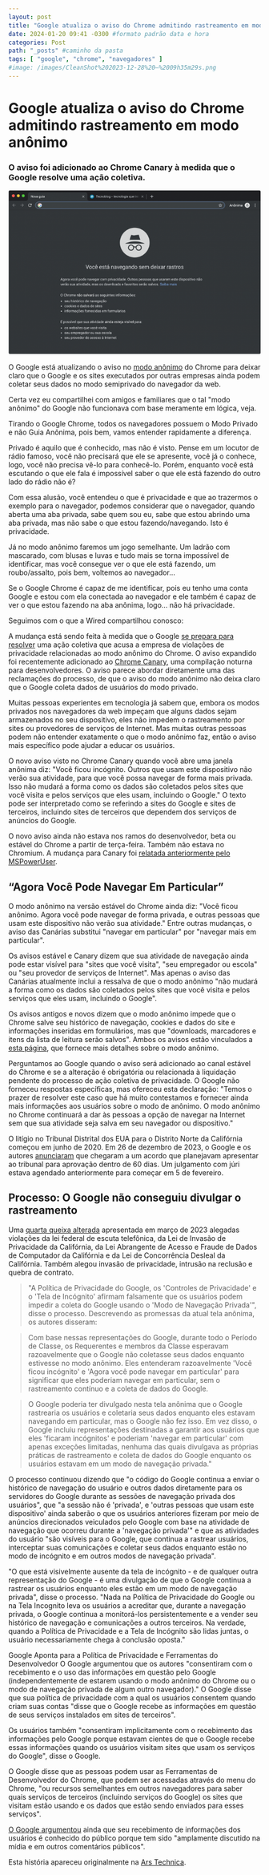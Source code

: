 ```yaml
---
layout: post
title: "Google atualiza o aviso do Chrome admitindo rastreamento em modo anônimo" #titulo para a barra de enderecos
date: 2024-01-20 09:41 -0300 #formato padrão data e hora
categories: Post
path: "_posts" #caminho da pasta
tags: [ "google", "chrome", "navegadores" ]
#image: /images/CleanShot%202023-12-28%20—%2009h35m29s.png
---
```


# Google atualiza o aviso do Chrome admitindo rastreamento em modo anônimo
### O aviso foi adicionado ao Chrome Canary à medida que o Google resolve uma ação coletiva.
![](/images/chrome-anonimo.png)

O Google está atualizando o aviso no [modo anônimo](https://www.wired.com/story/incognito-mode-explainer/) do Chrome para deixar claro que o Google e os sites executados por outras empresas ainda podem coletar seus dados no modo semiprivado do navegador da web.

Certa vez eu compartilhei com amigos e familiares que o tal "modo anônimo" do Google não funcionava com base meramente em lógica, veja.

Tirando o Google Chrome, todos os navegadores possuem o Modo Privado e não Guia Anônima, pois bem, vamos entender rapidamente a diferença.

Privado é aquilo que é conhecido, mas não é visto. Pense em um locutor de rádio famoso, você não precisará que ele se apresente, você já o conhece, logo, você não precisa vê-lo para conhecê-lo. Porém, enquanto você está escutando o que ele fala é impossível saber o que ele está fazendo do outro lado do rádio não é?

Com essa alusão, você entendeu o que é privacidade e que ao trazermos o exemplo para o navegador, podemos considerar que o navegador, quando aberta uma aba privada, sabe quem sou eu, sabe que estou abrindo uma aba privada, mas não sabe o que estou fazendo/navegando. Isto é privacidade.

Já no modo anônimo faremos um jogo semelhante. Um ladrão com mascarado, com blusas e luvas e tudo mais se torna impossível de identificar, mas você consegue ver o que ele está fazendo, um roubo/assalto, pois bem, voltemos ao navegador...

Se o Google Chrome é capaz de me identificar, pois eu tenho uma conta Google e estou com ela conectada ao navegador e ele também é capaz de ver o que estou fazendo na aba anônima, logo... não há privacidade.

Seguimos com o que a Wired compartilhou conosco:

A mudança está sendo feita à medida que o Google [se prepara para resolver](https://arstechnica.com/tech-policy/2023/12/google-agrees-to-settle-in-chrome-incognito-mode-class-action-lawsuit/) uma ação coletiva que acusa a empresa de violações de privacidade relacionadas ao modo anônimo do Chrome. O aviso expandido foi recentemente adicionado ao [Chrome Canary](https://www.google.com/chrome/canary/), uma compilação noturna para desenvolvedores. O aviso parece abordar diretamente uma das reclamações do processo, de que o aviso do modo anônimo não deixa claro que o Google coleta dados de usuários do modo privado.

Muitas pessoas experientes em tecnologia já sabem que, embora os modos privados nos navegadores da web impeçam que alguns dados sejam armazenados no seu dispositivo, eles não impedem o rastreamento por sites ou provedores de serviços de Internet. Mas muitas outras pessoas podem não entender exatamente o que o modo anônimo faz, então o aviso mais específico pode ajudar a educar os usuários.

O novo aviso visto no Chrome Canary quando você abre uma janela anônima diz: "Você ficou incógnito. Outros que usam este dispositivo não verão sua atividade, para que você possa navegar de forma mais privada. Isso não mudará a forma como os dados são coletados pelos sites que você visita e pelos serviços que eles usam, incluindo o Google." O texto pode ser interpretado como se referindo a sites do Google e sites de terceiros, incluindo sites de terceiros que dependem dos serviços de anúncios do Google.

O novo aviso ainda não estava nos ramos do desenvolvedor, beta ou estável do Chrome a partir de terça-feira. Também não estava no Chromium. A mudança para Canary foi [relatada anteriormente pelo MSPowerUser](https://mspoweruser.com/google-updates-chrome-incognito-disclaimer-amid-5-billion-lawsuit-settlement/).

## “Agora Você Pode Navegar Em Particular”
O modo anônimo na versão estável do Chrome ainda diz: "Você ficou anônimo. Agora você pode navegar de forma privada, e outras pessoas que usam este dispositivo não verão sua atividade." Entre outras mudanças, o aviso das Canárias substitui "navegar em particular" por "navegar mais em particular".

Os avisos estável e Canary dizem que sua atividade de navegação ainda pode estar visível para "sites que você visita", "seu empregador ou escola" ou "seu provedor de serviços de Internet". Mas apenas o aviso das Canárias atualmente inclui a ressalva de que o modo anônimo "não mudará a forma como os dados são coletados pelos sites que você visita e pelos serviços que eles usam, incluindo o Google".

Os avisos antigos e novos dizem que o modo anônimo impede que o Chrome salve seu histórico de navegação, cookies e dados do site e informações inseridas em formulários, mas que "downloads, marcadores e itens da lista de leitura serão salvos". Ambos os avisos estão vinculados a [esta página](https://support.google.com/chrome/answer/9845881?visit_id=638410199477483534-1038426310&p=incognito&rd=1), que fornece mais detalhes sobre o modo anônimo.

Perguntamos ao Google quando o aviso será adicionado ao canal estável do Chrome e se a alteração é obrigatória ou relacionada à liquidação pendente do processo de ação coletiva de privacidade. O Google não forneceu respostas específicas, mas ofereceu esta declaração: "Temos o prazer de resolver este caso que há muito contestamos e fornecer ainda mais informações aos usuários sobre o modo de anônimo. O modo anônimo no Chrome continuará a dar às pessoas a opção de navegar na Internet sem que sua atividade seja salva em seu navegador ou dispositivo."

O litígio no Tribunal Distrital dos EUA para o Distrito Norte da Califórnia começou em junho de 2020. Em 26 de dezembro de 2023, o Google e os autores [anunciaram](https://storage.courtlistener.com/recap/gov.uscourts.cand.360374/gov.uscourts.cand.360374.1089.0.pdf) que chegaram a um acordo que planejavam apresentar ao tribunal para aprovação dentro de 60 dias. Um julgamento com júri estava agendado anteriormente para começar em 5 de fevereiro.

## Processo: O Google não conseguiu divulgar o rastreamento
Uma [quarta queixa alterada](https://storage.courtlistener.com/recap/gov.uscourts.cand.360374/gov.uscourts.cand.360374.886.0.pdf) apresentada em março de 2023 alegadas violações da lei federal de escuta telefônica, da Lei de Invasão de Privacidade da Califórnia, da Lei Abrangente de Acesso e Fraude de Dados de Computador da Califórnia e da Lei de Concorrência Desleal da Califórnia. Também alegou invasão de privacidade, intrusão na reclusão e quebra de contrato.

>"A Política de Privacidade do Google, os 'Controles de Privacidade' e o 'Tela de Incógnito' afirmam falsamente que os usuários podem impedir a coleta do Google usando o 'Modo de Navegação Privada'", disse o processo. Descrevendo as promessas da atual tela anônima, os autores disseram:

>Com base nessas representações do Google, durante todo o Período de Classe, os Requerentes e membros da Classe esperavam razoavelmente que o Google não coletasse seus dados enquanto estivesse no modo anônimo. Eles entenderam razoavelmente 'Você ficou incógnito' e 'Agora você pode navegar em particular' para significar que eles poderiam navegar em particular, sem o rastreamento contínuo e a coleta de dados do Google.

>O Google poderia ter divulgado nesta tela anônima que o Google rastrearia os usuários e coletaria seus dados enquanto eles estavam navegando em particular, mas o Google não fez isso. Em vez disso, o Google incluiu representações destinadas a garantir aos usuários que eles 'ficaram incógnitos' e poderiam 'navegar em particular' com apenas exceções limitadas, nenhuma das quais divulgava as próprias práticas de rastreamento e coleta de dados do Google enquanto os usuários estavam em um modo de navegação privada."

O processo continuou dizendo que "o código do Google continua a enviar o histórico de navegação do usuário e outros dados diretamente para os servidores do Google durante as sessões de navegação privada dos usuários", que "a sessão não é 'privada', e 'outras pessoas que usam este dispositivo' ainda saberão o que os usuários anteriores fizeram por meio de anúncios direcionados veiculados pelo Google com base na atividade de navegação que ocorreu durante a 'navegação privada'" e que as atividades do usuário "são visíveis para o Google, que continua a rastrear usuários, interceptar suas comunicações e coletar seus dados enquanto estão no modo de incógnito e em outros modos de navegação privada".

"O que está visivelmente ausente da tela de incógnito - e de qualquer outra representação do Google - é uma divulgação de que o Google continua a rastrear os usuários enquanto eles estão em um modo de navegação privada", disse o processo. "Nada na Política de Privacidade do Google ou na Tela Incognito leva os usuários a acreditar que, durante a navegação privada, o Google continua a monitorá-los persistentemente e a vender seu histórico de navegação e comunicações a outros terceiros. Na verdade, quando a Política de Privacidade e a Tela de Incógnito são lidas juntas, o usuário necessariamente chega à conclusão oposta."

Google Aponta para a Política de Privacidade e Ferramentas do Desenvolvedor
O Google argumentou que os autores "consentiram com o recebimento e o uso das informações em questão pelo Google (independentemente de estarem usando o modo anônimo do Chrome ou o modo de navegação privada de algum outro navegador)." O Google disse que sua política de privacidade com a qual os usuários consentem quando criam suas contas "disse que o Google recebe as informações em questão de seus serviços instalados em sites de terceiros".

Os usuários também "consentiram implicitamente com o recebimento das informações pelo Google porque estavam cientes de que o Google recebe essas informações quando os usuários visitam sites que usam os serviços do Google", disse o Google.

O Google disse que as pessoas podem usar as Ferramentas de Desenvolvedor do Chrome, que podem ser acessadas através do menu do Chrome, "ou recursos semelhantes em outros navegadores para saber quais serviços de terceiros (incluindo serviços do Google) os sites que visitam estão usando e os dados que estão sendo enviados para esses serviços".

[O Google argumentou](https://storage.courtlistener.com/recap/gov.uscourts.cand.360374/gov.uscourts.cand.360374.531.0.pdf) ainda que seu recebimento de informações dos usuários é conhecido do público porque tem sido "amplamente discutido na mídia e em outros comentários públicos".

Esta história apareceu originalmente na [Ars Technica](https://arstechnica.com/tech-policy/2024/01/chrome-updates-incognito-warning-to-admit-google-tracks-users-in-private-mode/).
